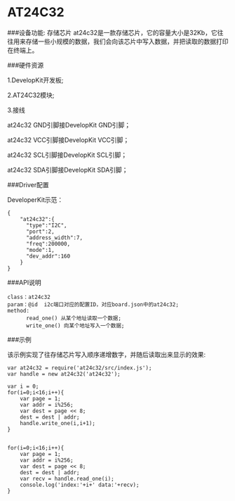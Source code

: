 # AT24C32

###设备功能: 存储芯片
at24c32是一款存储芯片，它的容量大小是32Kb，它往往用来存储一些小规模的数据，我们会向该芯片中写入数据，并把读取的数据打印在终端上。

###硬件资源

1.DevelopKit开发板;

2.AT24C32模块;

3.接线

at24c32 GND引脚接DevelopKit GND引脚；

at24c32 VCC引脚接DevelopKit VCC引脚；

at24c32 SCL引脚接DevelopKit SCL引脚；

at24c32 SDA引脚接DevelopKit SDA引脚；


###Driver配置

DeveloperKit示范：

```
{
    "at24c32":{
      "type":"I2C",
      "port":2,
      "address_width":7,
      "freq":200000,
      "mode":1,
      "dev_addr":160
    }
}

```

###API说明


```
class：at24c32
param：@id  i2c端口对应的配置ID，对应board.json中的at24c32;
method:
      read_one() 从某个地址读取一个数据;
      write_one() 向某个地址写入一个数据;

```


###示例

该示例实现了往存储芯片写入顺序递增数字，并随后读取出来显示的效果:

```
var at24c32 = require('at24c32/src/index.js');
var handle = new at24c32('at24c32');

var i = 0;
for(i=0;i<16;i++){
    var page = 1;
    var addr = i%256;
    var dest = page << 8;
    dest = dest | addr;
    handle.write_one(i,i+1);
}


for(i=0;i<16;i++){
    var page = 1;
    var addr = i%256;
    var dest = page << 8;
    dest = dest | addr;
    var recv = handle.read_one(i);
    console.log('index:'+i+' data:'+recv);
}

```







